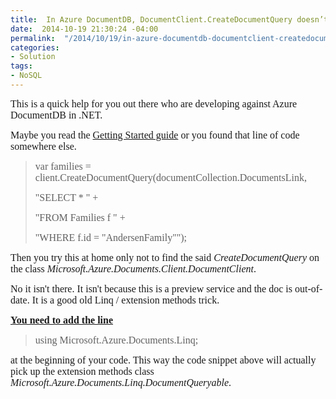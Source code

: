 ```yaml
---
title:  In Azure DocumentDB, DocumentClient.CreateDocumentQuery doesn’t exists!
date:  2014-10-19 21:30:24 -04:00
permalink:  "/2014/10/19/in-azure-documentdb-documentclient-createdocumentquery-doesnt-exists/"
categories:
- Solution
tags:
- NoSQL
---
```

<span style="font-family:Times New Roman;font-size:12pt;">This is a quick help for you out there who are developing against Azure DocumentDB in .NET.
</span>

<span style="font-family:Times New Roman;font-size:12pt;">Maybe you read the <a href="http://azure.microsoft.com/en-us/documentation/articles/documentdb-get-started/">Getting Started guide</a> or you found that line of code somewhere else.
</span>
<blockquote><span style="font-family:Times New Roman;font-size:12pt;">var families = client.CreateDocumentQuery(documentCollection.DocumentsLink,
</span>

<span style="font-family:Times New Roman;font-size:12pt;">"SELECT * " +
</span>

<span style="font-family:Times New Roman;font-size:12pt;">"FROM Families f " +
</span>

<span style="font-family:Times New Roman;font-size:12pt;">"WHERE f.id = \"AndersenFamily\"");
</span></blockquote>
<span style="font-family:Times New Roman;font-size:12pt;">Then you try this at home only not to find the said <em>CreateDocumentQuery</em> on the class <em>Microsoft.Azure.Documents.Client.DocumentClient</em>.
</span>

<span style="font-family:Times New Roman;font-size:12pt;">No it isn't there. It isn't because this is a preview service and the doc is out-of-date. It is a good old Linq / extension methods trick.
</span>

<span style="font-family:Times New Roman;font-size:12pt;text-decoration:underline;"><strong>You need to add the line
</strong></span>
<blockquote><span style="font-family:Times New Roman;font-size:12pt;">using Microsoft.Azure.Documents.Linq; </span></blockquote>
<span style="font-family:Times New Roman;font-size:12pt;">at the beginning of your code. This way the code snippet above will actually pick up the extension methods class <em>Microsoft.Azure.Documents.Linq.DocumentQueryable</em>.
</span>